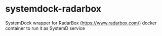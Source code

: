 # systemdock-radarbox
SystemDock wrapper for RadarBox (https://www.radarbox.com/) docker container to run it as SystemD service
